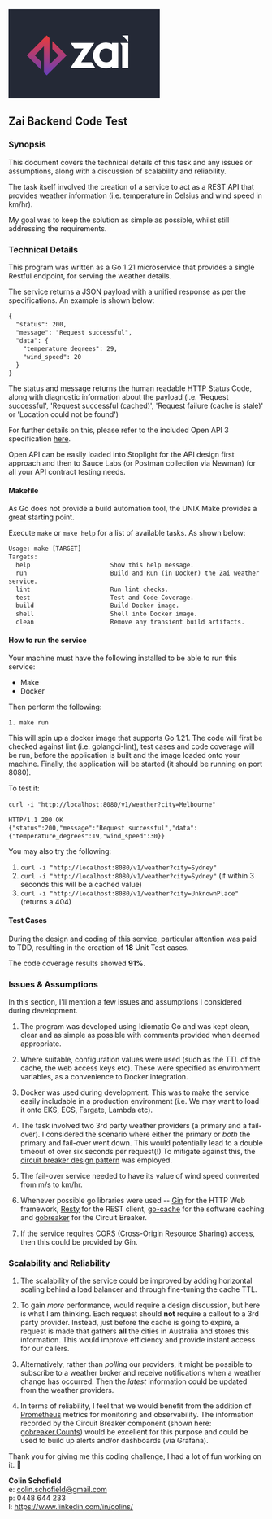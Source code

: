 ![](zai-logo.png)

## Zai Backend Code Test

### Synopsis

This document covers the technical details of this task and any issues or assumptions, along with a discussion of scalability and reliability.

The task itself involved the creation of a service to act as a REST API that provides weather information (i.e. temperature in Celsius and wind speed in km/hr).

My goal was to keep the solution as simple as possible, whilst still addressing the requirements.

### Technical Details

This program was written as a Go 1.21 microservice that provides a single Restful endpoint, for serving the weather details. 

The service returns a JSON payload with a unified response as per the specifications. An example is shown below:

```
{
  "status": 200,
  "message": "Request successful",
  "data": {
    "temperature_degrees": 29,
    "wind_speed": 20
  }
}
```

The status and message returns the human readable HTTP Status Code, along with diagnostic information about the payload (i.e. 'Request successful', 'Request successful (cached)', 'Request failure (cache is stale)' or 'Location could not be found')

For further details on this, please refer to the included Open API 3 specification [here](https://github.com/colinSchofield/zai-weather/tree/main/open-api).

Open API can be easily loaded into Stoplight for the API design first approach and then to Sauce Labs (or Postman collection via Newman) for all your API contract testing needs.

#### Makefile

As Go does not provide a build automation tool, the UNIX Make provides a great starting point.

Execute `make` or `make help` for a list of available tasks. As shown below:

```shell
Usage: make [TARGET]
Targets:
  help                      Show this help message.
  run                       Build and Run (in Docker) the Zai weather service.
  lint                      Run lint checks.
  test                      Test and Code Coverage.
  build                     Build Docker image.
  shell                     Shell into Docker image.
  clean                     Remove any transient build artifacts.
```

#### How to run the service

Your machine must have the following installed to be able to run this service:
 - Make
 - Docker

 Then perform the following:
 ```
 1. make run
 ```

This will spin up a docker image that supports Go 1.21. The code will first be checked against lint (i.e. golangci-lint), test cases and code coverage will be run, before the application is built and the image loaded onto your machine. Finally, the application will be started (it should be running on port 8080).

To test it:

`curl -i "http://localhost:8080/v1/weather?city=Melbourne"`

```
HTTP/1.1 200 OK
{"status":200,"message":"Request successful","data":{"temperature_degrees":19,"wind_speed":30}}
```

You may also try the following:

1. `curl -i "http://localhost:8080/v1/weather?city=Sydney"`
2. `curl -i "http://localhost:8080/v1/weather?city=Sydney"` (if within 3 seconds this will be a cached value)
3. `curl -i "http://localhost:8080/v1/weather?city=UnknownPlace"` (returns a 404)

#### Test Cases

During the design and coding of this service, particular attention was paid to TDD, resulting in the creation of **18** Unit Test cases.

The code coverage results showed **91%**.

### Issues & Assumptions

In this section, I'll mention a few issues and assumptions I considered during development.

1. The program was developed using Idiomatic Go and was kept clean, clear and as simple as possible with comments provided when deemed appropriate.

2. Where suitable, configuration values were used (such as the TTL of the cache, the web access keys etc). These were specified as environment variables, as a convenience to Docker integration.

3. Docker was used during development. This was to make the service easily includable in a production environment (i.e. We may want to load it onto EKS, ECS, Fargate, Lambda etc).

4. The task involved two 3rd party weather providers (a primary and a fail-over). I considered the scenario where either the primary or *both* the primary and fail-over went down. This would potentially lead to a double timeout of over six seconds per request(!) To mitigate against this, the [circuit breaker design pattern](https://en.wikipedia.org/wiki/Circuit_breaker_design_pattern) was employed.

5. The fail-over service needed to have its value of wind speed converted from m/s to km/hr.

6. Whenever possible go libraries were used -- [Gin](https://gin-gonic.com) for the HTTP Web framework, [Resty](https://dev.to/ankitmalikg/go-how-to-use-resty-2pmg) for the REST client, [go-cache](https://github.com/patrickmn/go-cache) for the software caching and [gobreaker](https://dev.to/he110/circuitbreaker-pattern-in-go-43cn) for the Circuit Breaker.

7. If the service requires CORS (Cross-Origin Resource Sharing) access, then this could be provided by Gin.

### Scalability and Reliability

1. The scalability of the service could be improved by adding horizontal scaling behind a load balancer and through fine-tuning the cache TTL.

2. To gain *more* performance, would require a design discussion, but here is what I am thinking. Each request should **not** require a callout to a 3rd party provider. Instead, just before the cache is going to expire, a request is made that gathers **all** the cities in Australia and stores this information. This would improve efficiency and provide instant access for our callers.

3. Alternatively, rather than *polling* our providers, it might be possible to subscribe to a weather broker and receive notifications when a weather change has occurred. Then the *latest* information could be updated from the weather providers.

4. In terms of reliability, I feel that we would benefit from the addition of [Prometheus](https://grafana.com/go/webinar/intro-to-observability-with-prometheus/) metrics for monitoring and observability. The information recorded by the Circuit Breaker component (shown here: [gobreaker.Counts](https://github.com/sony/gobreaker/blob/70f7cbc53af96e27e1042a5f5803c9b960e0ca81/gobreaker.go#L47)) would be excellent for this purpose and could be used to build up alerts and/or dashboards (via Grafana).



Thank you for giving me this coding challenge, I had a lot of fun working on it. 🙂

**Colin Schofield**  
e: colin.schofield@gmail.com  
p: 0448 644 233  
l: https://www.linkedin.com/in/colins/
